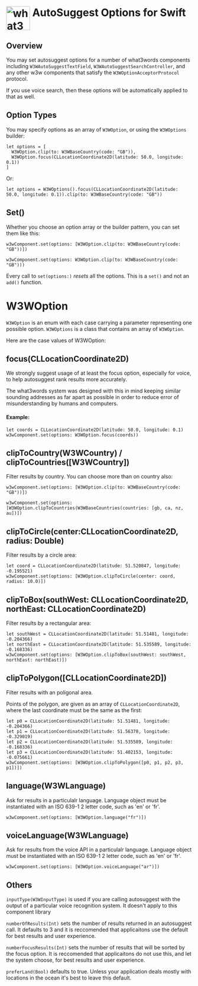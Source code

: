 # <img valign='top' src="https://what3words.com/assets/images/w3w_square_red.png" width="64" height="64" alt="what3words">&nbsp;AutoSuggest  Options for Swift


Overview
--------

You may set autosuggest options for a number of what3words components including `W3WAutoSuggestTextField`, `W3WAutoSuggestSearchController`, and any other w3w components that satisfy the `W3WOptionAcceptorProtocol` protocol.

If you use voice search, then these options will be automatically applied to that as well.

Option Types
------------

You may specify options as an array of `W3WOption`, or using the `W3WOptions` builder: 

```
let options = [
  W3WOption.clip(to: W3WBaseCountry(code: "GB")),
  W3WOption.focus(CLLocationCoordinate2D(latitude: 50.0, longitude: 0.1))
]
```
Or:

```    
let options = W3WOptions().focus(CLLocationCoordinate2D(latitude: 50.0, longitude: 0.1)).clip(to: W3WBaseCountry(code: "GB"))
```

Set()
-------------------

Whether you choose an option array or the builder pattern, you can set them like this:

```
w3wComponent.set(options: [W3WOption.clip(to: W3WBaseCountry(code: "GB"))])
```

```
w3wComponent.set(options: W3WOption.clip(to: W3WBaseCountry(code: "GB")))
```

Every call to `set(options:)` *resets* all the options.  This is a `set()` and not an `add()` function.

# W3WOption

`W3WOption` is an enum with each case carrying a parameter representing one possible option.  `W3WOptions` is a class that contains an array of `W3WOption`.

Here are the case values of W3WOption:

focus(CLLocationCoordinate2D)
----------------

We strongly suggest usage of at least the focus option, especially for voice, to help autosuggest rank results more accurately.  

The what3words system was designed with this in mind keeping similar sounding addresses as far apart as possible in order to reduce error of misunderstanding by humans and computers.

#### Example:

```
let coords = CLLocationCoordinate2D(latitude: 50.0, longitude: 0.1)
w3wComponent.set(options: W3WOption.focus(coords))
```

clipToCountry(W3WCountry) / clipToCountries([W3WCountry])
----------------
Filter results by country.  You can choose more than on country also:

```
w3wComponent.set(options: [W3WOption.clip(to: W3WBaseCountry(code: "GB"))])
```
```
w3wComponent.set(options: [W3WOption.clipToCountries(W3WBaseCountries(countries: [gb, ca, nz, au])])
```

clipToCircle(center:CLLocationCoordinate2D, radius: Double)
----------------
Filter results by a circle area:

```
let coord = CLLocationCoordinate2D(latitude: 51.520847, longitude: -0.195521)
w3wComponent.set(options: [W3WOption.clipToCircle(center: coord, radius: 10.0)])
```

clipToBox(southWest: CLLocationCoordinate2D, northEast: CLLocationCoordinate2D)
----------------
Filter results by a rectangular area:

```
let southWest = CLLocationCoordinate2D(latitude: 51.51481, longitude: -0.204366)
let northEast = CLLocationCoordinate2D(latitude: 51.535589, longitude: -0.168336)
w3wComponent.set(options: [W3WOption.clipToBox(southWest: southWest, northEast: northEast)])
```

clipToPolygon([CLLocationCoordinate2D])
----------------
Filter results with an poligonal area.

Points of the polygon, are given as an array of `CLLocationCoordinate2D`, where the last coordinate must be the same as the first:

```
let p0 = CLLocationCoordinate2D(latitude: 51.51481, longitude: -0.204366)
let p1 = CLLocationCoordinate2D(latitude: 51.56378, longitude: -0.329019)
let p2 = CLLocationCoordinate2D(latitude: 51.535589, longitude: -0.168336)
let p3 = CLLocationCoordinate2D(latitude: 51.402153, longitude: -0.075661)
w3wComponent.set(options: [W3WOption.clipToPolygon([p0, p1, p2, p3, p1])])
```
language(W3WLanguage)
----------------
Ask for results in a particulalr language.  Language object must be instantiated with an ISO 639-1 2 letter code, such as 'en' or 'fr'.

```
w3wComponent.set(options: [W3WOption.language("fr")])
```

voiceLanguage(W3WLanguage)
----------------
Ask for results from the voice API in a particulalr language.  Language object must be instantiated with an ISO 639-1 2 letter code, such as 'en' or 'fr'.

```
w3wComponent.set(options: [W3WOption.voiceLanguage("ar")])
```

Others
----------------
`inputType(W3WInputType)` is used if you are calling autosuggest with the output of a particular voice recognition system.  It doesn't apply to this component library

`numberOfResults(Int)` sets the number of results returned in an autosuggest call.  It defaults to 3 and it is reccomended that applicaitons use the default for best results and user experience.

`numberFocusResults(Int)` sets the number of results that will be sorted by the focus option.  It is reccomended that applicaitons do not use this, and let the system choose, for best results and user experience.

`preferLand(Bool)` defaults to true.  Unless your application deals mostly with locations in the ocean it's best to leave this default.
